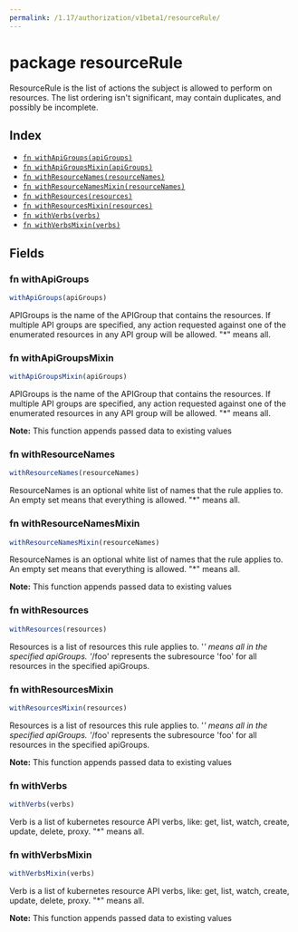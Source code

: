 ```yaml
---
permalink: /1.17/authorization/v1beta1/resourceRule/
---
```


# package resourceRule

ResourceRule is the list of actions the subject is allowed to perform on resources. The list ordering isn't significant, may contain duplicates, and possibly be incomplete.

## Index

* [`fn withApiGroups(apiGroups)`](#fn-withapigroups)
* [`fn withApiGroupsMixin(apiGroups)`](#fn-withapigroupsmixin)
* [`fn withResourceNames(resourceNames)`](#fn-withresourcenames)
* [`fn withResourceNamesMixin(resourceNames)`](#fn-withresourcenamesmixin)
* [`fn withResources(resources)`](#fn-withresources)
* [`fn withResourcesMixin(resources)`](#fn-withresourcesmixin)
* [`fn withVerbs(verbs)`](#fn-withverbs)
* [`fn withVerbsMixin(verbs)`](#fn-withverbsmixin)

## Fields

### fn withApiGroups

```ts
withApiGroups(apiGroups)
```

APIGroups is the name of the APIGroup that contains the resources.  If multiple API groups are specified, any action requested against one of the enumerated resources in any API group will be allowed.  "*" means all.

### fn withApiGroupsMixin

```ts
withApiGroupsMixin(apiGroups)
```

APIGroups is the name of the APIGroup that contains the resources.  If multiple API groups are specified, any action requested against one of the enumerated resources in any API group will be allowed.  "*" means all.

**Note:** This function appends passed data to existing values

### fn withResourceNames

```ts
withResourceNames(resourceNames)
```

ResourceNames is an optional white list of names that the rule applies to.  An empty set means that everything is allowed.  "*" means all.

### fn withResourceNamesMixin

```ts
withResourceNamesMixin(resourceNames)
```

ResourceNames is an optional white list of names that the rule applies to.  An empty set means that everything is allowed.  "*" means all.

**Note:** This function appends passed data to existing values

### fn withResources

```ts
withResources(resources)
```

Resources is a list of resources this rule applies to.  '*' means all in the specified apiGroups.
 '*/foo' represents the subresource 'foo' for all resources in the specified apiGroups.

### fn withResourcesMixin

```ts
withResourcesMixin(resources)
```

Resources is a list of resources this rule applies to.  '*' means all in the specified apiGroups.
 '*/foo' represents the subresource 'foo' for all resources in the specified apiGroups.

**Note:** This function appends passed data to existing values

### fn withVerbs

```ts
withVerbs(verbs)
```

Verb is a list of kubernetes resource API verbs, like: get, list, watch, create, update, delete, proxy.  "*" means all.

### fn withVerbsMixin

```ts
withVerbsMixin(verbs)
```

Verb is a list of kubernetes resource API verbs, like: get, list, watch, create, update, delete, proxy.  "*" means all.

**Note:** This function appends passed data to existing values